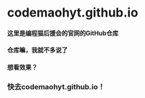 # codemaohyt.github.io
#### 这里是编程猫后援会的官网的GitHub仓库
#### 仓库嘛，我就不多说了
#### 想看效果？
### 快去codemaohyt.github.io！
